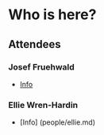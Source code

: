 # Who is here?

## Attendees

### Josef Fruehwald

- [Info](people/josef-fruehwald.md)

### Ellie Wren-Hardin

- [Info] (people/ellie.md)
